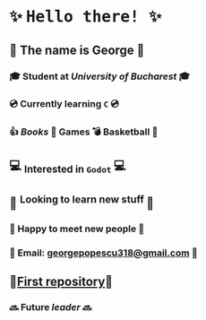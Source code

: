 # ✨ <tt> **Hello there!** </tt>✨

##  🐝 The name is George 🐝
### 🎓 Student at *University of Bucharest* 🎓
### 💿 Currently learning `C` 💿
### 👍 *Books* 📗 **Games** 💣 Basketball 🏀  
## 💻 <sub> Interested in `Godot` </sub> 💻
##  👀 <sup> Looking to learn new stuff </sup> 👀
### 👋 Happy to meet new people 👋
### 📧 Email: georgepopescu318@gmail.com 📧
##  📂[**First repository**](https://github.com/GeorgePopescu318/Useful-Code)📂
### 🔜 Future *leader* 🔜
